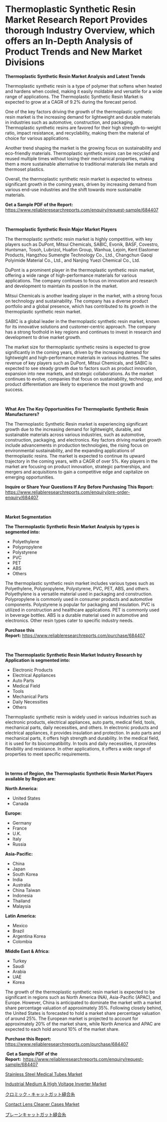 <p><h1>Thermoplastic Synthetic Resin Market Research Report Provides thorough Industry Overview, which offers an In-Depth Analysis of Product Trends and New Market Divisions</h1></p><p><strong>Thermoplastic Synthetic Resin Market Analysis and Latest Trends</strong></p>
<p><p>Thermoplastic synthetic resin is a type of polymer that softens when heated and hardens when cooled, making it easily moldable and versatile for a wide range of applications. The Thermoplastic Synthetic Resin Market is expected to grow at a CAGR of 9.2% during the forecast period. </p><p>One of the key factors driving the growth of the thermoplastic synthetic resin market is the increasing demand for lightweight and durable materials in industries such as automotive, construction, and packaging. Thermoplastic synthetic resins are favored for their high strength-to-weight ratio, impact resistance, and recyclability, making them the material of choice for various applications.</p><p>Another trend shaping the market is the growing focus on sustainability and eco-friendly materials. Thermoplastic synthetic resins can be recycled and reused multiple times without losing their mechanical properties, making them a more sustainable alternative to traditional materials like metals and thermoset plastics.</p><p>Overall, the thermoplastic synthetic resin market is expected to witness significant growth in the coming years, driven by increasing demand from various end-use industries and the shift towards more sustainable materials.</p></p>
<p><strong>Get a Sample PDF of the Report:&nbsp;</strong> <a href="https://www.reliableresearchreports.com/enquiry/request-sample/684407">https://www.reliableresearchreports.com/enquiry/request-sample/684407</a></p>
<p>&nbsp;</p>
<p><strong>Thermoplastic Synthetic Resin Major Market Players</strong></p>
<p><p>The thermoplastic synthetic resin market is highly competitive, with key players such as DuPont, Mitsui Chemicals, SABIC, Evonik, BASF, Covestro, Huntsman, Tosoh, Lubrizol, Huafon Group, Wanhua, Lejoin, Kent Elastomer Products, Hangzhou Sumengte Technology Co., Ltd., Changchun Gaoqi Polyimide Material Co., Ltd., and Nanjing Yuezi Chemical Co., Ltd.</p><p>DuPont is a prominent player in the thermoplastic synthetic resin market, offering a wide range of high-performance materials for various applications. The company continues to focus on innovation and research and development to maintain its position in the market.</p><p>Mitsui Chemicals is another leading player in the market, with a strong focus on technology and sustainability. The company has a diverse product portfolio and a global presence, which has contributed to its growth in the thermoplastic synthetic resin market.</p><p>SABIC is a global leader in the thermoplastic synthetic resin market, known for its innovative solutions and customer-centric approach. The company has a strong foothold in key regions and continues to invest in research and development to drive market growth.</p><p>The market size for thermoplastic synthetic resins is expected to grow significantly in the coming years, driven by the increasing demand for lightweight and high-performance materials in various industries. The sales revenue of key players such as DuPont, Mitsui Chemicals, and SABIC is expected to see steady growth due to factors such as product innovation, expansion into new markets, and strategic collaborations. As the market continues to evolve, companies that focus on sustainability, technology, and product differentiation are likely to experience the most growth and success.</p></p>
<p>&nbsp;</p>
<p><strong>What Are The Key Opportunities For Thermoplastic Synthetic Resin Manufacturers?</strong></p>
<p><p>The Thermoplastic Synthetic Resin market is experiencing significant growth due to the increasing demand for lightweight, durable, and sustainable materials across various industries, such as automotive, construction, packaging, and electronics. Key factors driving market growth include advancements in production technologies, the rising focus on environmental sustainability, and the expanding applications of thermoplastic resins. The market is expected to continue its upward trajectory in the coming years, with a CAGR of over 5%. Key players in the market are focusing on product innovation, strategic partnerships, and mergers and acquisitions to gain a competitive edge and capitalize on emerging opportunities.</p></p>
<p><strong>Inquire or Share Your Questions If Any Before Purchasing This Report:</strong> <a href="https://www.reliableresearchreports.com/enquiry/pre-order-enquiry/684407">https://www.reliableresearchreports.com/enquiry/pre-order-enquiry/684407</a></p>
<p>&nbsp;</p>
<p><strong>Market Segmentation</strong></p>
<p><strong>The Thermoplastic Synthetic Resin Market Analysis by types is segmented into:</strong></p>
<p><ul><li>Polyethylene</li><li>Polypropylene</li><li>Polystyrene</li><li>PVC</li><li>PET</li><li>ABS</li><li>Others</li></ul></p>
<p><p>The thermoplastic synthetic resin market includes various types such as Polyethylene, Polypropylene, Polystyrene, PVC, PET, ABS, and others. Polyethylene is a versatile material used in packaging and construction. Polypropylene is commonly used in consumer products and automotive components. Polystyrene is popular for packaging and insulation. PVC is utilized in construction and healthcare applications. PET is commonly used in beverage bottles. ABS is a durable material used in automotive and electronics. Other resin types cater to specific industry needs.</p></p>
<p><strong>Purchase this Report:&nbsp;</strong><a href="https://www.reliableresearchreports.com/purchase/684407">https://www.reliableresearchreports.com/purchase/684407</a></p>
<p>&nbsp;</p>
<p><strong>The Thermoplastic Synthetic Resin Market Industry Research by Application is segmented into:</strong></p>
<p><ul><li>Electronic Products</li><li>Electrical Appliances</li><li>Auto Parts</li><li>Medical Field</li><li>Tools</li><li>Mechanical Parts</li><li>Daily Necessities</li><li>Others</li></ul></p>
<p><p>Thermoplastic synthetic resin is widely used in various industries such as electronic products, electrical appliances, auto parts, medical field, tools, mechanical parts, daily necessities, and others. In electronic products and electrical appliances, it provides insulation and protection. In auto parts and mechanical parts, it offers high strength and durability. In the medical field, it is used for its biocompatibility. In tools and daily necessities, it provides flexibility and resistance. In other applications, it offers a wide range of properties to meet specific requirements.</p></p>
<p>&nbsp;</p>
<p><strong>In terms of Region, the Thermoplastic Synthetic Resin Market Players available by Region are:</strong></p>
<p>
    <p> <strong> North America: </strong>
        <ul>
            <li>United States</li>
            <li>Canada</li>
        </ul>
        </p> 
    <p> <strong> Europe: </strong>
        <ul>
            <li>Germany</li>
            <li>France</li>
            <li>U.K.</li>
            <li>Italy</li>
            <li>Russia</li>
        </ul>
        </p> 
    <p> <strong> Asia-Pacific: </strong>
        <ul>
            <li>China</li>
            <li>Japan</li>
            <li>South Korea</li>
            <li>India</li>
            <li>Australia</li>
            <li>China Taiwan</li>
            <li>Indonesia</li>
            <li>Thailand</li>
            <li>Malaysia</li>
        </ul>
        </p> 
    <p> <strong> Latin America: </strong>
        <ul>
            <li>Mexico</li>
            <li>Brazil</li>
            <li>Argentina Korea</li>
            <li>Colombia</li>
        </ul>
        </p> 
    <p> <strong> Middle East & Africa: </strong>
        <ul>
            <li>Turkey</li>
            <li>Saudi</li>
            <li>Arabia</li>
            <li>UAE</li>
            <li>Korea</li>
        </ul>
    </p>
    </p>
<p><p>The growth of the thermoplastic synthetic resin market is expected to be significant in regions such as North America (NA), Asia-Pacific (APAC), and Europe. However, China is anticipated to dominate the market with a market share percentage valuation of approximately 35%. Following closely behind, the United States is forecasted to hold a market share percentage valuation of around 25%. The European market is projected to account for approximately 20% of the market share, while North America and APAC are expected to each hold around 10% of the market share.</p></p>
<p><strong>Purchase this Report: </strong><a href="https://www.reliableresearchreports.com/purchase/684407">https://www.reliableresearchreports.com/purchase/684407</a></p>
<p>&nbsp;<strong>Get a Sample PDF of the Report:&nbsp;&nbsp;</strong><a href="https://www.reliableresearchreports.com/enquiry/request-sample/684407">https://www.reliableresearchreports.com/enquiry/request-sample/684407</a></p>
<p><strong></strong></p>
<p><p><a href="https://cute-banjo-8ca.notion.site/Stainless-Steel-Medical-Tubes-Market-Size-Market-Share-and-Global-Market-Analysis-Report-2024-20-cae5bf2e6f56436fb4126a2fa72520ee">Stainless Steel Medical Tubes Market</a></p><p><a href="https://meowing-lemming-dd3.notion.site/Industrial-Medium-High-Voltage-Inverter-Market-Research-Report-Reveals-The-Latest-Trends-And-Oppor-382214e37fe84961a635546a629b36df">Industrial Medium & High Voltage Inverter Market</a></p><p><a href="https://medium.com/@zoetazuur/%E3%82%AF%E3%83%AD%E3%83%9F%E3%83%83%E3%82%AF%E3%82%AD%E3%83%A3%E3%83%83%E3%83%88%E3%82%AC%E3%83%83%E3%83%88%E7%B8%AB%E5%90%88%E7%B3%B8%E5%B8%82%E5%A0%B4%E3%81%AE%E3%82%A4%E3%83%B3%E3%82%B5%E3%82%A4%E3%83%88-%E5%B8%82%E5%A0%B4%E3%81%AE%E3%83%88%E3%83%AC%E3%83%B3%E3%83%89-%E6%88%90%E9%95%B7-2024%E5%B9%B4%E3%81%8B%E3%82%892031%E5%B9%B4%E3%81%BE%E3%81%A7%E3%81%AE%E4%BA%88%E6%B8%AC-efc4a28cc2ae">クロミック・キャットガット縫合糸</a></p><p><a href="https://view.publitas.com/reportprime-1/contact-lens-cleaner-cases-market-research-report-unlocks-analysis-on-the-market-financial-status-market-size-and-market-revenue-upto-2031/">Contact Lens Cleaner Cases Market</a></p><p><a href="https://medium.com/@zoetazuur/%E5%B9%B3%E7%B4%A0%E3%81%AE%E3%82%AB%E3%83%83%E3%83%88%E3%82%AC%E3%83%83%E3%83%88%E7%B8%AB%E5%90%88%E7%B3%B8%E5%B8%82%E5%A0%B4%E8%A6%8F%E6%A8%A1-%E5%B8%82%E5%A0%B4%E8%A6%8B%E9%80%9A%E3%81%97%E3%81%A8%E5%B8%82%E5%A0%B4%E4%BA%88%E6%B8%AC-2024%E5%B9%B4%E3%81%8B%E3%82%892031%E5%B9%B4%E3%81%BE%E3%81%A7-2e5f3b8ecced">プレーンキャットガット縫合糸</a></p></p>